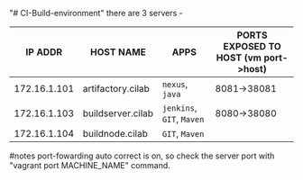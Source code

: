 "# CI-Build-environment" 
there are 3 servers - 

  
  | IP ADDR     | HOST NAME | APPS | PORTS EXPOSED TO HOST (vm port->host) |
  | ------------- | ------------- | ----- | ----- |
  | 172.16.1.101 | artifactory.cilab | `nexus`, `java` | 8081->38081 |
  | 172.16.1.103 | buildserver.cilab| `jenkins`, `GIT`, `Maven` | 8080->38080 |
  | 172.16.1.104 | buildnode.cilab | `GIT`, `Maven` |

#notes
port-fowarding auto correct is on, so check the server port with "vagrant port MACHINE_NAME" command.
